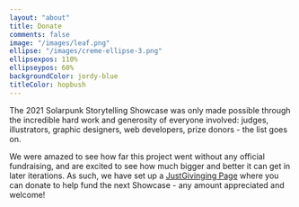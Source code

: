```yaml
---
layout: "about"
title: Donate
comments: false
image: "/images/leaf.png"
ellipse: "/images/creme-ellipse-3.png"
ellipsexpos: 110% 
ellipseypos: 60%
backgroundColor: jordy-blue
titleColor: hopbush
---
```



The 2021 Solarpunk Storytelling Showcase was only made possible through the incredible hard work and generosity of everyone involved: judges, illustrators, graphic designers, web developers, prize donors - the list goes on.

We were amazed to see how far this project went without any official fundraising, and are excited to see how much bigger and better it can get in later iterations. As such, we have set up a [JustGivinging Page](https://www.justgiving.com/crowdfunding/solarpunk-storytelling-showcase?utm_term=KRE6nnM3b) where you can donate to help fund the next Showcase - any amount appreciated and welcome!


